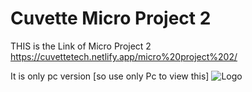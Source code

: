 
# Cuvette Micro Project 2

THIS is the Link of Micro Project 2 https://cuvettetech.netlify.app/micro%20project%202/

It is only pc version [so use only Pc to view this]
![Logo](https://github.com/AJIT-KUMAR-PANDIT/Cuvette-Tech/blob/main/Micro%20Project%202/resources/img/Micro%20Project%202.gif?raw=true)

